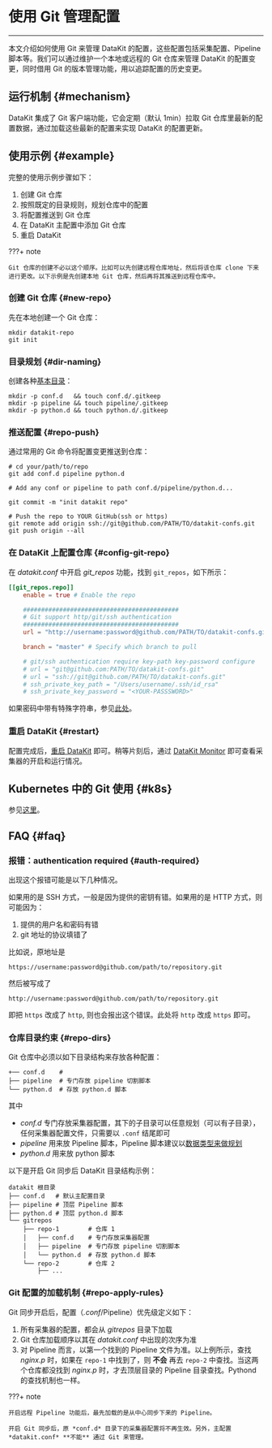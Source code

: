 
# 使用 Git 管理配置
---

本文介绍如何使用 Git 来管理 DataKit 的配置，这些配置包括采集配置、Pipeline 脚本等。我们可以通过维护一个本地或远程的 Git 仓库来管理 DataKit 的配置变更，同时借用 Git 的版本管理功能，用以追踪配置的历史变更。

## 运行机制 {#mechanism}

DataKit 集成了 Git 客户端功能，它会定期（默认 1min）拉取 Git 仓库里最新的配置数据，通过加载这些最新的配置来实现 DataKit 的配置更新。

## 使用示例 {#example}

完整的使用示例步骤如下：

1. 创建 Git 仓库
1. 按照既定的目录规则，规划仓库中的配置
1. 将配置推送到 Git 仓库
1. 在 DataKit 主配置中添加 Git 仓库
1. 重启 DataKit

<!-- markdownlint-disable MD046 -->
???+ note

    Git 仓库的创建不必以这个顺序。比如可以先创建远程仓库地址，然后将该仓库 clone 下来进行更改。以下示例是先创建本地 Git 仓库，然后再将其推送到远程仓库中。
<!-- markdownlint-enable -->

### 创建 Git 仓库 {#new-repo}

先在本地创建一个 Git 仓库：

```shell
mkdir datakit-repo
git init
```

### 目录规划 {#dir-naming}

创建各种[基本目录](git-config-how-to.md#repo-dirs)：

```shell
mkdir -p conf.d   && touch conf.d/.gitkeep
mkdir -p pipeline && touch pipeline/.gitkeep
mkdir -p python.d && touch python.d/.gitkeep
```

### 推送配置 {#repo-push}

通过常用的 Git 命令将配置变更推送到仓库：

```shell
# cd your/path/to/repo
git add conf.d pipeline python.d

# Add any conf or pipeline to path conf.d/pipeline/python.d...

git commit -m "init datakit repo"

# Push the repo to YOUR GitHub(ssh or https)
git remote add origin ssh://git@github.com/PATH/TO/datakit-confs.git
git push origin --all
```

### 在 DataKit 上配置仓库 {#config-git-repo}

在 *datakit.conf* 中开启 *git_repos* 功能，找到 `git_repos`，如下所示：

```toml
[[git_repos.repo]]
    enable = true # Enable the repo

    ###########################################
    # Git support http/git/ssh authentication
    ###########################################
    url = "http://username:password@github.com/PATH/TO/datakit-confs.git"

    branch = "master" # Specify which branch to pull

    # git/ssh authentication require key-path key-password configure
    # url = "git@github.com:PATH/TO/datakit-confs.git"
    # url = "ssh://git@github.com/PATH/TO/datakit-confs.git"
    # ssh_private_key_path = "/Users/username/.ssh/id_rsa"
    # ssh_private_key_password = "<YOUR-PASSSWORD>"
```

如果密码中带有特殊字符串，参见[此处](datakit-input-conf.md#password-encode)。

### 重启 DataKit {#restart}

配置完成后，[重启 DataKit](datakit-service-how-to.md#manage-service) 即可。稍等片刻后，通过 [DataKit Monitor](datakit-monitor.md) 即可查看采集器的开启和运行情况。

## Kubernetes 中的 Git 使用 {#k8s}

参见[这里](datakit-daemonset-deploy.md#env-git)。

## FAQ {#faq}

<!-- markdownlint-disable MD013 -->
### 报错：authentication required {#auth-required}
<!-- markdownlint-enable -->

出现这个报错可能是以下几种情况。

如果用的是 SSH 方式，一般是因为提供的密钥有错。如果用的是 HTTP 方式，则可能因为：

1. 提供的用户名和密码有错
1. git 地址的协议填错了

比如说，原地址是

```not-set
https://username:password@github.com/path/to/repository.git
```

然后被写成了

```not-set
http://username:password@github.com/path/to/repository.git
```

即把 `https` 改成了 `http`, 则也会报出这个错误。此处将 `http` 改成 `https` 即可。

### 仓库目录约束 {#repo-dirs}

Git 仓库中必须以如下目录结构来存放各种配置：

```shell
+── conf.d    # 
├── pipeline  # 专门存放 pipeline 切割脚本
└── python.d  # 存放 python.d 脚本
```

其中

- *conf.d* 专门存放采集器配置，其下的子目录可以任意规划（可以有子目录），任何采集器配置文件，只需要以 `.conf` 结尾即可
- *pipeline* 用来放 Pipeline 脚本，Pipeline 脚本建议以[数据类型来做规划](../pipeline/use-pipeline/pipeline-category.md#store-and-index)
- *python.d* 用来放 python 脚本

以下是开启 Git 同步后 DataKit 目录结构示例：

```shell
datakit 根目录
├── conf.d   # 默认主配置目录
├── pipeline # 顶层 Pipeline 脚本
├── python.d # 顶层 python.d 脚本
└── gitrepos
    ├── repo-1        # 仓库 1
    │   ├── conf.d    # 专门存放采集器配置
    │   ├── pipeline  # 专门存放 pipeline 切割脚本
    │   └── python.d  # 存放 python.d 脚本
    └── repo-2        # 仓库 2
        ├── ...
```

### Git 配置的加载机制 {#repo-apply-rules}

Git 同步开启后，配置（*.conf*/Pipeline）优先级定义如下：

1. 所有采集器的配置，都会从 *gitrepos* 目录下加载
1. Git 仓库加载顺序以其在 *datakit.conf* 中出现的次序为准
1. 对 Pipeline 而言，以第一个找到的 Pipeline 文件为准。以上例所示，查找 *nginx.p* 时，如果在 `repo-1` 中找到了，则 **不会** 再去 `repo-2` 中查找。当这两个仓库都没找到 *nginx.p* 时，才去顶层目录的 Pipeline 目录查找。Pythond 的查找机制也一样。

<!-- markdownlint-disable MD046 -->
???+ note

    开启远程 Pipeline 功能后，最先加载的是从中心同步下来的 Pipeline。

    开启 Git 同步后，原 *conf.d* 目录下的采集器配置将不再生效。另外，主配置 *datakit.conf* **不能** 通过 Git 来管理。
<!-- markdownlint-enable -->
